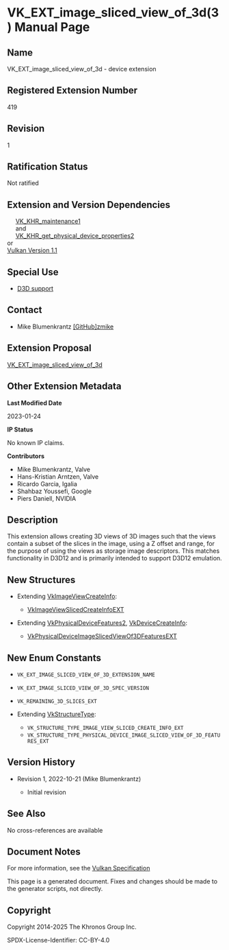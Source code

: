 # VK\_EXT\_image\_sliced\_view\_of\_3d(3) Manual Page

## Name

VK\_EXT\_image\_sliced\_view\_of\_3d - device extension



## [](#_registered_extension_number)Registered Extension Number

419

## [](#_revision)Revision

1

## [](#_ratification_status)Ratification Status

Not ratified

## [](#_extension_and_version_dependencies)Extension and Version Dependencies

     [VK\_KHR\_maintenance1](https://registry.khronos.org/vulkan/specs/latest/man/html/VK_KHR_maintenance1.html)  
     and  
     [VK\_KHR\_get\_physical\_device\_properties2](https://registry.khronos.org/vulkan/specs/latest/man/html/VK_KHR_get_physical_device_properties2.html)  
or  
[Vulkan Version 1.1](#versions-1.1)

## [](#_special_use)Special Use

- [D3D support](https://registry.khronos.org/vulkan/specs/latest/html/vkspec.html#extendingvulkan-compatibility-specialuse)

## [](#_contact)Contact

- Mike Blumenkrantz [\[GitHub\]zmike](https://github.com/KhronosGroup/Vulkan-Docs/issues/new?body=%5BVK_EXT_image_sliced_view_of_3d%5D%20%40zmike%0A%2AHere%20describe%20the%20issue%20or%20question%20you%20have%20about%20the%20VK_EXT_image_sliced_view_of_3d%20extension%2A)

## [](#_extension_proposal)Extension Proposal

[VK\_EXT\_image\_sliced\_view\_of\_3d](https://github.com/KhronosGroup/Vulkan-Docs/tree/main/proposals/VK_EXT_image_sliced_view_of_3d.adoc)

## [](#_other_extension_metadata)Other Extension Metadata

**Last Modified Date**

2023-01-24

**IP Status**

No known IP claims.

**Contributors**

- Mike Blumenkrantz, Valve
- Hans-Kristian Arntzen, Valve
- Ricardo Garcia, Igalia
- Shahbaz Youssefi, Google
- Piers Daniell, NVIDIA

## [](#_description)Description

This extension allows creating 3D views of 3D images such that the views contain a subset of the slices in the image, using a Z offset and range, for the purpose of using the views as storage image descriptors. This matches functionality in D3D12 and is primarily intended to support D3D12 emulation.

## [](#_new_structures)New Structures

- Extending [VkImageViewCreateInfo](https://registry.khronos.org/vulkan/specs/latest/man/html/VkImageViewCreateInfo.html):
  
  - [VkImageViewSlicedCreateInfoEXT](https://registry.khronos.org/vulkan/specs/latest/man/html/VkImageViewSlicedCreateInfoEXT.html)
- Extending [VkPhysicalDeviceFeatures2](https://registry.khronos.org/vulkan/specs/latest/man/html/VkPhysicalDeviceFeatures2.html), [VkDeviceCreateInfo](https://registry.khronos.org/vulkan/specs/latest/man/html/VkDeviceCreateInfo.html):
  
  - [VkPhysicalDeviceImageSlicedViewOf3DFeaturesEXT](https://registry.khronos.org/vulkan/specs/latest/man/html/VkPhysicalDeviceImageSlicedViewOf3DFeaturesEXT.html)

## [](#_new_enum_constants)New Enum Constants

- `VK_EXT_IMAGE_SLICED_VIEW_OF_3D_EXTENSION_NAME`
- `VK_EXT_IMAGE_SLICED_VIEW_OF_3D_SPEC_VERSION`
- `VK_REMAINING_3D_SLICES_EXT`
- Extending [VkStructureType](https://registry.khronos.org/vulkan/specs/latest/man/html/VkStructureType.html):
  
  - `VK_STRUCTURE_TYPE_IMAGE_VIEW_SLICED_CREATE_INFO_EXT`
  - `VK_STRUCTURE_TYPE_PHYSICAL_DEVICE_IMAGE_SLICED_VIEW_OF_3D_FEATURES_EXT`

## [](#_version_history)Version History

- Revision 1, 2022-10-21 (Mike Blumenkrantz)
  
  - Initial revision

## [](#_see_also)See Also

No cross-references are available

## [](#_document_notes)Document Notes

For more information, see the [Vulkan Specification](https://registry.khronos.org/vulkan/specs/latest/html/vkspec.html#VK_EXT_image_sliced_view_of_3d)

This page is a generated document. Fixes and changes should be made to the generator scripts, not directly.

## [](#_copyright)Copyright

Copyright 2014-2025 The Khronos Group Inc.

SPDX-License-Identifier: CC-BY-4.0